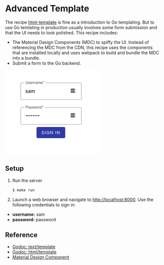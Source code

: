 # Advanced Template

The recipe [html-template](../html-template) is fine as a introduction to Go templating. But to use Go temlating in production usually involves some form submission and that the UI needs to look polished. This recipe includes:

* The Material Design Components (MDC) to spiffy the UI. Instead of referencing the MDC from the CDN, this recipe uses the components that are installed locally and uses webpack to build and bundle the MDC into a bundle.
* Submit a form to the Go backend.

![Website screenshot](images/website-screenshot.png)

## Setup

1. Run the server

   ```bash
   $ make run
   ```

1. Launch a web browser and navigate to <http://localhost:8000>. Use the following credentials to sign in:

  * **username:** sam
  * **password:** password

## Reference

* [Godoc: text/template](https://godoc.org/text/template)
* [Godoc: html/template](https://godoc.org/html/template)
* [Material Design Component](https://material.io)
